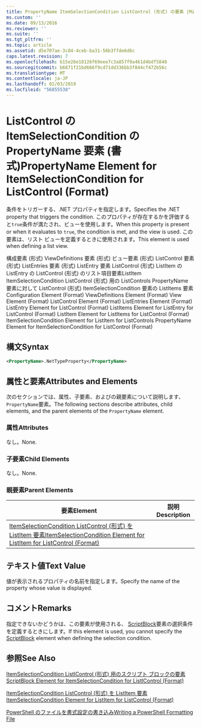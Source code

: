 ```yaml
---
title: PropertyName ItemSelectionCondition ListControl (形式) の要素 |Microsoft Docs
ms.custom: ''
ms.date: 09/13/2016
ms.reviewer: ''
ms.suite: ''
ms.tgt_pltfrm: ''
ms.topic: article
ms.assetid: d5e707ae-3c84-4ceb-ba31-56b3ffde6d6c
caps.latest.revision: 7
ms.openlocfilehash: b15e26e18126f69eee7c3a857f9a461d4bdf5848
ms.sourcegitcommit: b6871f21bd666f9cd71dd336bb3f844cf472b56c
ms.translationtype: MT
ms.contentlocale: ja-JP
ms.lasthandoff: 02/03/2019
ms.locfileid: "56855538"
---
```

# <a name="propertyname-element-for-itemselectioncondition-for-listcontrol-format"></a><span data-ttu-id="a7125-102">ListControl の ItemSelectionCondition の PropertyName 要素 (書式)</span><span class="sxs-lookup"><span data-stu-id="a7125-102">PropertyName Element for ItemSelectionCondition for ListControl (Format)</span></span>

<span data-ttu-id="a7125-103">条件をトリガーする、.NET プロパティを指定します。</span><span class="sxs-lookup"><span data-stu-id="a7125-103">Specifies the .NET property that triggers the condition.</span></span> <span data-ttu-id="a7125-104">このプロパティが存在するかを評価すると`true`条件が満たされ、ビューを使用します。</span><span class="sxs-lookup"><span data-stu-id="a7125-104">When this property is present or when it evaluates to `true`, the condition is met, and the view is used.</span></span> <span data-ttu-id="a7125-105">この要素は、リスト ビューを定義するときに使用されます。</span><span class="sxs-lookup"><span data-stu-id="a7125-105">This element is used when defining a list view.</span></span>

<span data-ttu-id="a7125-106">構成要素 (形式) ViewDefinitions 要素 (形式) ビュー要素 (形式) ListControl 要素 (形式) ListEntries 要素 (形式) ListEntry 要素 ListControl (形式) ListItem の ListEntry の ListControl (形式) のリスト項目要素ListItem ItemSelectionCondition ListControl (形式) 用の ListControls PropertyName 要素に対して ListControl (形式) ItemSelectionCondition 要素の ListItems 要素</span><span class="sxs-lookup"><span data-stu-id="a7125-106">Configuration Element (Format) ViewDefinitions Element (Format) View Element (Format) ListControl Element (Format) ListEntries Element (Format) ListEntry Element for ListControl (Format) ListItems Element for ListEntry for ListControl (Format) ListItem Element for ListItems for ListControl (Format) ItemSelectionCondition Element for ListItem for ListControls PropertyName Element for ItemSelectionCondition for ListControl (Format)</span></span>

## <a name="syntax"></a><span data-ttu-id="a7125-107">構文</span><span class="sxs-lookup"><span data-stu-id="a7125-107">Syntax</span></span>

```xml
<PropertyName>.NetTypeProperty</PropertyName>
```

## <a name="attributes-and-elements"></a><span data-ttu-id="a7125-108">属性と要素</span><span class="sxs-lookup"><span data-stu-id="a7125-108">Attributes and Elements</span></span>

<span data-ttu-id="a7125-109">次のセクションでは、属性、子要素、およびの親要素について説明します、`PropertyName`要素。</span><span class="sxs-lookup"><span data-stu-id="a7125-109">The following sections describe attributes, child elements, and the parent elements of the `PropertyName` element.</span></span>

### <a name="attributes"></a><span data-ttu-id="a7125-110">属性</span><span class="sxs-lookup"><span data-stu-id="a7125-110">Attributes</span></span>

<span data-ttu-id="a7125-111">なし。</span><span class="sxs-lookup"><span data-stu-id="a7125-111">None.</span></span>

### <a name="child-elements"></a><span data-ttu-id="a7125-112">子要素</span><span class="sxs-lookup"><span data-stu-id="a7125-112">Child Elements</span></span>

<span data-ttu-id="a7125-113">なし。</span><span class="sxs-lookup"><span data-stu-id="a7125-113">None.</span></span>

### <a name="parent-elements"></a><span data-ttu-id="a7125-114">親要素</span><span class="sxs-lookup"><span data-stu-id="a7125-114">Parent Elements</span></span>

|<span data-ttu-id="a7125-115">要素</span><span class="sxs-lookup"><span data-stu-id="a7125-115">Element</span></span>|<span data-ttu-id="a7125-116">説明</span><span class="sxs-lookup"><span data-stu-id="a7125-116">Description</span></span>|
|-------------|-----------------|
|[<span data-ttu-id="a7125-117">ItemSelectionCondition ListControl (形式) を ListItem 要素</span><span class="sxs-lookup"><span data-stu-id="a7125-117">ItemSelectionCondition Element for ListItem for ListControl (Format)</span></span>](./itemselectioncondition-element-for-listitem-for-listcontrol-format.md)||

## <a name="text-value"></a><span data-ttu-id="a7125-118">テキスト値</span><span class="sxs-lookup"><span data-stu-id="a7125-118">Text Value</span></span>

<span data-ttu-id="a7125-119">値が表示されるプロパティの名前を指定します。</span><span class="sxs-lookup"><span data-stu-id="a7125-119">Specify the name of the property whose value is displayed.</span></span>

## <a name="remarks"></a><span data-ttu-id="a7125-120">コメント</span><span class="sxs-lookup"><span data-stu-id="a7125-120">Remarks</span></span>

<span data-ttu-id="a7125-121">指定できないかどうかは、この要素が使用される、 [ScriptBlock](./scriptblock-element-for-itemselectioncondition-for-listcontrol-format.md)要素の選択条件を定義するときにします。</span><span class="sxs-lookup"><span data-stu-id="a7125-121">If this element is used, you cannot specify the [ScriptBlock](./scriptblock-element-for-itemselectioncondition-for-listcontrol-format.md) element when defining the selection condition.</span></span>

## <a name="see-also"></a><span data-ttu-id="a7125-122">参照</span><span class="sxs-lookup"><span data-stu-id="a7125-122">See Also</span></span>

[<span data-ttu-id="a7125-123">ItemSelectionCondition ListIControl (形式) 用のスクリプト ブロックの要素</span><span class="sxs-lookup"><span data-stu-id="a7125-123">ScriptBlock Element for ItemSelectionCondition for ListIControl (Format)</span></span>](./scriptblock-element-for-itemselectioncondition-for-listcontrol-format.md)

[<span data-ttu-id="a7125-124">ItemSelectionCondition ListControl (形式) を ListItem 要素</span><span class="sxs-lookup"><span data-stu-id="a7125-124">ItemSelectionCondition Element for ListItem for ListControl (Format)</span></span>](./itemselectioncondition-element-for-listitem-for-listcontrol-format.md)

[<span data-ttu-id="a7125-125">PowerShell のファイルを書式設定の書き込み</span><span class="sxs-lookup"><span data-stu-id="a7125-125">Writing a PowerShell Formatting File</span></span>](./writing-a-powershell-formatting-file.md)
